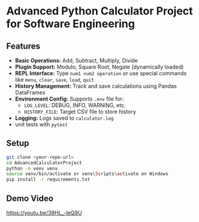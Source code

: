 # Advanced Python Calculator Project for Software Engineering

## Features 
- **Basic Operations:** Add, Subtract, Multiply, Divide
- **Plugin Support:** Modulo, Square Root, Negate (dynamically loaded)
- **REPL Interface:** Type `num1 num2 operation` or use special commands like `menu`, `clear`, `save`, `load`, `quit`
- **History Management:** Track and save calculations using Pandas DataFrames
- **Environment Config:** Supports `.env` file for:
  - `LOG_LEVEL`: DEBUG, INFO, WARNING, etc.
  - `HISTORY_FILE`: Target CSV file to store history
- **Logging:** Logs saved to `calculator.log`
- unit tests with `pytest` 

## Setup 
```bash
git clone <your-repo-url>
cd AdvancedCalculatorProject
python -m venv venv
source venv/bin/activate or venv\Scripts\activate on Windows
pip install -r requirements.txt
```

## Demo Video 
https://youtu.be/39HL_-leQ9U 
